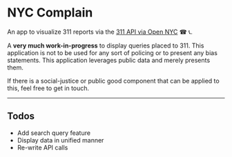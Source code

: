 # NYC Complain

An app to visualize 311 reports via the [311 API via Open NYC](https://data.cityofnewyork.us/Social-Services/311-Service-Requests-from-2010-to-Present/erm2-nwe9) ☎ 📞.

A **very much work-in-progress** to display queries placed to 311. This application is not to be used for any sort of policing or to present any bias statements.
This application leverages public data and merely presents them.

If there is a social-justice or public good component that can be applied to this, feel free to get in touch.

***
## Todos

* Add search query feature
* Display data in unified manner
* Re-write API calls

